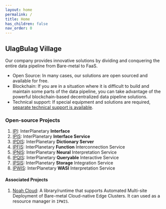 ```yaml
---
layout: home
permalink: /
title: Home
has_children: false
nav_order: 0
---
```


## UlagBulag Village

Our company provides innovative solutions by dividing and conquering the entire data pipeline from Bare-metal to FaaS.

* Open Source: In many cases, our solutions are open sourced and available for free.
* Blockchain: If you are in a situation where it is difficult to build and maintain some parts of the data pipeline, you can take advantage of the powerful blockchain-based decentralized data pipeline solutions.
* Technical support: If special equipment and solutions are required, [separate technical support is available](blob/team/contact).

### Open-source Projects

1. [IPI](https://github.com/ulagbulag-village/ipi): InterPlanetary **Interface**
1. [IPIS](https://github.com/ulagbulag-village/ipis): InterPlanetary **Interface Service**
1. [IPDIS](https://github.com/ulagbulag-village/ipdis): InterPlanetary **Dictionary Server**
1. [IPFIS](https://github.com/ulagbulag-village/ipfis): InterPlanetary **Function** Interconnection Service
1. [IPNIS](https://github.com/ulagbulag-village/ipnis): InterPlanetary **Neural** Interpretation Service
1. [IPQIS](https://github.com/ulagbulag-village/ipqis): InterPlanetary **Queryable** Interactive Service
1. [IPSIS](https://github.com/ulagbulag-village/ipsis): InterPlanetary **Storage** Integration Service
1. [IPWIS](https://github.com/ulagbulag-village/ipwis): InterPlanetary **WASI** Interpretation Service

#### Associated Projects

1. [Noah Cloud](https://github.com/ulagbulag-village/noah-cloud): A library/runtime that supports Automated Multi-site Deployment of Bare-metal Cloud-native Edge Clusters. It can used as a resource manager in `IPWIS`.
